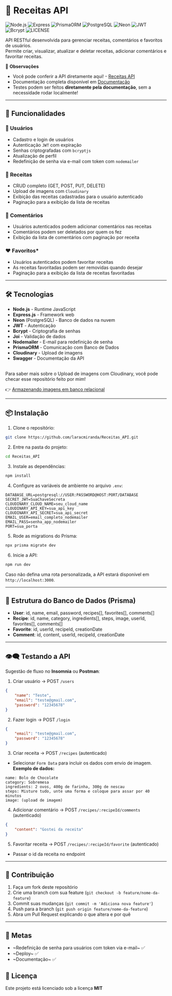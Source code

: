 # 🍜 Receitas API 

<p align="left"> 

![Node.js](https://img.shields.io/badge/Node.js-22+-green.svg)
![Express](https://img.shields.io/badge/Express-5.1-black.svg)
![PrismaORM](https://img.shields.io/badge/Prisma-6.13-purple.svg)
![PostgreSQL](https://img.shields.io/badge/Banco-PostgreSQL-blue.svg)
![Neon](https://img.shields.io/badge/Banco-Neon-green.svg)
![JWT](https://img.shields.io/badge/JWT-Auth-orange.svg)
![Bcrypt](https://img.shields.io/badge/Bcrypt-3.0.2-red.svg)
![LICENSE](https://img.shields.io/badge/License-MIT-yellow.svg)

API RESTful desenvolvida para gerenciar receitas, comentários e favoritos de usuários.  
Permite criar, visualizar, atualizar e deletar receitas, adicionar comentários e favoritar receitas.  

📌 **Observações**
- Você pode conferir a API diretamente aqui! - [Receitas API](https://receitas-api-6a7p.onrender.com/)
- Documentação completa disponível em [Documentação](https://receitas-api-6a7p.onrender.com/docs/)
- Testes podem ser feitos **diretamente pela documentação**, sem a necessidade rodar localmente!

---

## 📲 Funcionalidades

### 👤 **Usuários**

- Cadastro e login de usuários
- Autenticação `JWT` com expiração
- Senhas criptografadas com `bcryptjs`
- Atualização de perfil
- Redefinição de senha via e-mail com token com `nodemailer`

### 🥪 **Receitas**

- CRUD completo (GET, POST, PUT, DELETE)
- Upload de imagens com `Cloudinary`
- Exibição das receitas cadastradas para o usuário autenticado
- Paginação para a exibição da lista de receitas

### 💬 **Comentários**

- Usuários autenticados podem adicionar comentários nas receitas
- Comentários podem ser deletados por quem os fez
- Exibição da lista de comentários com paginação por receita

### ❤️ **Favoritos***

- Usuários autenticados podem favoritar receitas
- As receitas favoritadas podem ser removidas quando desejar
- Paginação para a exibição da lista de receitas favoritadas

---

## 🛠️ Tecnologias

- **Node.js** - Runtime JavaScript
- **Express.js** - Framework web
- **Neon** (PostgreSQL) - Banco de dados na nuvem
- **JWT** - Autenticação
- **Bcrypt** - Criptografia de senhas
- **Joi** - Validação de dados
- **Nodemailer** - E-mail para redefinição de senha
- **PrismaORM** - Comunicação com Banco de Dados
- **Cloudinary** - Upload de imagens
- **Swagger** - Documentação da API

</br>
Para saber mais sobre o Upload de imagens com Cloudinary, você pode checar esse repositório feito por mim!

👉 [Armazenando imagens em banco relacional](https://github.com/laracmiranda/Estudos_Gerais/tree/main/Armazenamento%20de%20Imagens)

--- 
## 📦 Instalação

1. Clone o repositório:
```bash
git clone https://github.com/laracmiranda/Receitas_API.git
````

2. Entre na pasta do projeto:

```bash
cd Receitas_API
```

3. Instale as dependências:

```bash
npm install
```

4. Configure as variáveis de ambiente no arquivo `.env`:

```
DATABASE_URL=postgresql://USER:PASSWORD@HOST:PORT/DATABASE
SECRET_JWT=SuaChaveSecreta
CLOUDINARY_CLOUD_NAME=seu_cloud_name
CLOUDINARY_API_KEY=sua_api_key
CLOUDINARY_API_SECRET=sua_api_secret
EMAIL_USER=email_completo_nodemailer
EMAIL_PASS=senha_app_nodemailer
PORT=sua_porta
```

5. Rode as migrations do Prisma:

```bash
npx prisma migrate dev
```

6. Inicie a API:

```bash
npm run dev
```

Caso não defina uma rota personalizada, a API estará disponível em `http://localhost:3000`.

---

## 📂 Estrutura do Banco de Dados (Prisma)

* **User**: id, name, email, password, recipes\[], favorites\[], comments\[]
* **Recipe**: id, name, category, ingredients\[], steps, image, userId, favorites\[], comments\[]
* **Favorite**: id, userId, recipeId, creationDate
* **Comment**: id, content, userId, recipeId, creationDate

---

## 👁️‍🗨️ Testando a API

Sugestão de fluxo no **Insomnia** ou **Postman**:

1. Criar usuário → POST `/users`
```json
{
	"name": "Teste",
	"email": "teste@gmail.com",
	"password": "12345678"
}
```

2. Fazer login → POST `/login`
```json
{
	"email": "teste@gmail.com",
	"password": "12345678"
}
```

3. Criar receita → POST `/recipes` (autenticado)
- Selecionar `Form Data` para incluir os dados com envio de imagem.
**Exemplo de dados:**
```
name: Bolo de Chocolate
category: Sobremesa
ingredients: 2 ovos, 400g de farinha, 300g de nescau
steps: Misture tudo, unte uma forma e coloque para assar por 40 minutos
image: (upload de imagem)
```

4. Adicionar comentário → POST `/recipes/:recipeId/comments` (autenticado)
```json
{
	"content": "Gostei da receita"
}
```

5. Favoritar receita → POST `/recipes/:recipeId/favorite` (autenticado)
- Passar o id da receita no endpoint

---

## 🤝 Contribuição
1. Faça um fork deste repositório  
2. Crie uma branch com sua feature (`git checkout -b feature/nome-da-feature`)  
3. Commit suas mudanças (`git commit -m 'Adiciona nova feature'`)  
4. Push para a branch (`git push origin feature/nome-da-feature`)  
5. Abra um Pull Request explicando o que altera e por quê

---

## 🔴 Metas
- ~Redefinição de senha para usuários com token via e-mail~ ✅
- ~Deploy~ ✅
- ~Documentação~ ✅

## 📃 Licença

Este projeto está licenciado sob a licença **MIT** 

